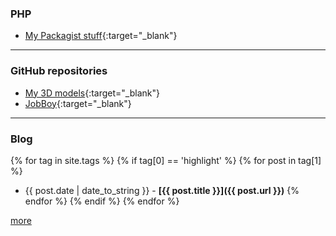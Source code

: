 ### PHP

- [My Packagist stuff](https://packagist.org/packages/dansan/){:target="_blank"}

---

### GitHub repositories

- [My 3D models](https://github.com/danielsan80?utf8=%E2%9C%93&tab=repositories&q=topic%3A3dprint){:target="_blank"}
- [JobBoy](https://github.com/danielsan80?utf8=%E2%9C%93&tab=repositories&q=topic%3Ajobboy){:target="_blank"}


---

### Blog

{% for tag in site.tags %}
{% if tag[0] == 'highlight' %}
{% for post in tag[1] %}
- {{ post.date | date_to_string }} - **[{{ post.title }}]({{ post.url }})** 
{% endfor %}
{% endif %}
{% endfor %}

[more](/blog/index.md)


